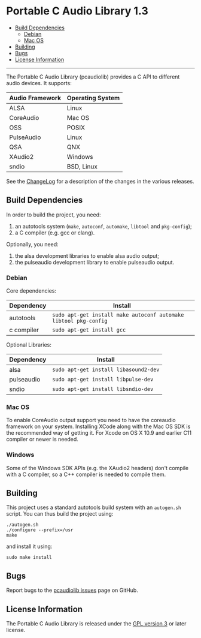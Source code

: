 # Portable C Audio Library 1.3

- [Build Dependencies](#build-dependencies)
  - [Debian](#debian)
  - [Mac OS](#mac-os)
- [Building](#building)
- [Bugs](#bugs)
- [License Information](#license-information)

----------

The Portable C Audio Library (pcaudiolib) provides a C API to different audio
devices. It supports:

| Audio Framework | Operating System |
|-----------------|------------------|
| ALSA            | Linux            |
| CoreAudio       | Mac OS           |
| OSS             | POSIX            |
| PulseAudio      | Linux            |
| QSA             | QNX              |
| XAudio2         | Windows          |
| sndio           | BSD, Linux       |

See the [ChangeLog](ChangeLog.md) for a description of the changes in the
various releases.

## Build Dependencies

In order to build the project, you need:

1.  an autotools system (`make`, `autoconf`, `automake`, `libtool`
    and `pkg-config`);
2.  a C compiler (e.g. gcc or clang).


Optionally, you need:

1.  the alsa development libraries to enable alsa audio output;
2.  the pulseaudio development library to enable pulseaudio output.

### Debian

Core dependencies:

| Dependency | Install                                                          |
|------------|------------------------------------------------------------------|
| autotools  | `sudo apt-get install make autoconf automake libtool pkg-config` |
| c compiler | `sudo apt-get install gcc`                                       |

Optional Libraries:

| Dependency     | Install                                    |
|----------------|--------------------------------------------|
| alsa           | `sudo apt-get install libasound2-dev`      |
| pulseaudio     | `sudo apt-get install libpulse-dev`        |
| sndio          | `sudo apt-get install libsndio-dev`        |

### Mac OS

To enable CoreAudio output support you need to have the coreaudio framework on
your system. Installing XCode along with the Mac OS SDK is the recommended way
of getting it. For Xcode on OS X 10.9 and earlier C11 compiler or newer is needed.

### Windows

Some of the Windows SDK APIs (e.g. the XAudio2 headers) don't compile
with a C compiler, so a C++ compiler is needed to compile them.

## Building

This project uses a standard autotools build system with an `autogen.sh` script.
You can thus build the project using:

	./autogen.sh
	./configure --prefix=/usr
	make

and install it using:

	sudo make install

## Bugs

Report bugs to the [pcaudiolib issues](https://github.com/espeak-ng/pcaudiolib/issues)
page on GitHub.

## License Information

The Portable C Audio Library is released under the [GPL version 3](COPYING) or
later license.

